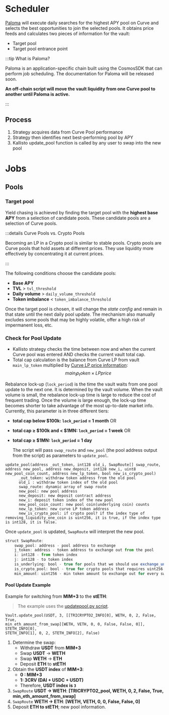 # Scheduler

[Paloma](https://github.com/palomachain/paloma) will execute daily searches for 
the highest APY pool on Curve and selects the best opportunities to join the selected 
pools. It obtains price feeds and calculates two pieces of information for the vault:

- Target pool
- Target pool entrance point

:::tip What is Paloma?

Paloma is an application-specific chain built using the CosmosSDK that can perform
job scheduling. The documentation for Paloma will be released soon.

**An off-chain script will move the vault liquidity from one Curve pool to another until Paloma is active.**

:::

## Process

1. Strategy acquires data from Curve Pool performance
2. Strategy then identifies next best-performing pool by APY
3. Kallisto update_pool function is called by any user to swap into the new pool

# Jobs

## Pools

### Target pool

Yield chasing is achieved by finding the target pool with the **highest base APY** from a selection
of candidate pools. These candidate pools are a selection of Curve pools.

:::details Curve Pools vs. Crypto Pools

Becoming an LP in a Crypto pool is similar to stable pools. 
Crypto pools are Curve pools that hold assets at different prices. 
They use liquidity more effectively by concentrating it at current prices. 

:::

The following conditions choose the candidate pools:

- **Base APY**
- **TVL** > `tvl_threshold`
- **Daily volume** > `daily_volume_threshold`
- **Token imbalance** < `token_imbalance_threshold`

Once the target pool is chosen, it will change the *state config* and remain in
that state until the next daily pool update. The mechanism also manually excludes
some pools that may be highly volatile, offer a high risk of impermanent loss, etc.

### Check for Pool Update

- Kallisto strategy checks the time between now and when the current Curve pool was entered AND checks the current vault total cap.
- Total cap calculation is the balance from Curve LP from vault `main_lp_token` multiplied by
[Curve LP price information](https://thegraph.com/explorer/subgraph?id=4yx4rR6Kf8WH4RJPGhLSHojUxJzRWgEZb51iTran1sEG&view=Overview):
$$ main_lp_token \times LP price$$

Rebalance lock-up (`lock_period`) is the time the vault waits from one pool update to the
next one. It is determined by the vault volume. When the vault volume is small, the
rebalance lock-up time is large to reduce the cost of frequent trading. Once the volume
is large enough, the lock-up time becomes shorter to take advantage of the most up-to-date
market info. Currently, this parameter is in three different tiers:
* **total cap below $100k: `lock_period` = 1 month** OR
* **total cap ≥ $100k and < $1MN: `lock_period` = 1 week** OR
* **total cap ≥ $1MN: `lock_period`  = 1 day**

  The script will pass `swap_route` and `new_pool` (the pool address output from the script) 
as parameters to `update_pool`.

```js{4-5}
update_pool(address _out_token, int128 old_i, SwapRoute[] swap_route, address new_pool, address new_deposit, int128 new_i, uint8 new_pool_coin_count, address new_lp_token, bool new_is_crypto_pool)
      _out_token: withdraw token address from the old pool
      old_i : withdraw token index of the old pool
      swap_route: dynamic array of swap route
      new_pool: new pool address
      new_deposit: new deposit contract address
      new_i: deposit token index of the new pool
      new_pool_coin_count: new pool coin(underlying coin) counts
      new_lp_token: new curve LP token address
      new_is_crypto_pool: if crypto pool? if the index type of removing_liquidity_one_coin is uint256, it is true, if the index type is int128, it is false.
```

Once `update_pool` is updated, `SwapRoute` will interpret the new pool.

```js
struct SwapRoute:
    swap_pool: address - pool address to exchange
    j_token: address - token address to exchange out from the pool
    i: int128 - from token index
    j: int128 - to token index
    is_underlying: bool - true for pools that we should use exchange_underlying() function instead of exchange() function
    is_crypto_pool: bool - true for crypto pools that requires uint256 index instead of int128
    min_amount: uint256 - min token amount to exchange out for every swap
```

#### Pool Update Example

Example for switching from **MIM+3** to the **stETH**:

> The example uses the [updatepool.py script](scripts.md#updatepoolpy).

```shell
Vault.update_pool(USDT, 3, [[TRICRYPTO2_INFO[0], WETH, 0, 2, False, True, 
min_eth_amount_from_swap][WETH, VETH, 0, 0, False, False, 0]], STETH_INFO[0], 
STETH_INFO[1], 0, 2, STETH_INFO[2], False)
```

1. Determine the swap:
   - Withdraw **USDT** from **MIM+3**
   - Swap **USDT** -> **WETH**
   - Swap **WETH** -> **ETH**
   - Deposit **ETH** to **stETH**
2. Obtain the **USDT index** of **MIM+3**:
   - **0 : MIM+3**
   - **1: 3CRV (DAI + USDC + USDT)**
   - Therefore, **USDT index is `3`**
3. `SwapRoute` **USDT ->  WETH**: **[TRICRYPTO2_pool, WETH, 0, 2, False, True, min_eth_amount_from_swap]**
4. `SwapRoute` **WETH -> ETH**: **[WETH, VETH, 0, 0, False, False, 0]**
5. Deposit **ETH to stETH**; new pool information.
